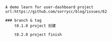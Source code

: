 ####
	A demo learn for user-dashboard project
	url:https://github.com/sorrycc/blog/issues/62
	
	### branch & tag 
		t0.1.0 project 创建

		t0.2.0 project finish
